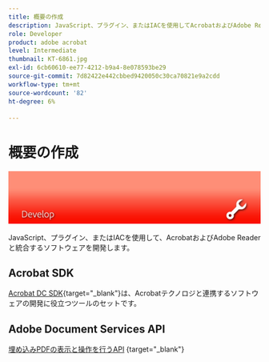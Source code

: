 ```yaml
---
title: 概要の作成
description: JavaScript、プラグイン、またはIACを使用してAcrobatおよびAdobe Readerと統合するソフトウェアを開発する
role: Developer
product: adobe acrobat
level: Intermediate
thumbnail: KT-6861.jpg
exl-id: 6cb60610-ee77-4212-b9a4-8e078593be29
source-git-commit: 7d82422e442cbbed9420050c30ca70821e9a2cdd
workflow-type: tm+mt
source-wordcount: '82'
ht-degree: 6%

---
```


# 概要の作成

![Acrobat画像の作成](../assets/Hero-Develop.png)

JavaScript、プラグイン、またはIACを使用して、AcrobatおよびAdobe Readerと統合するソフトウェアを開発します。

## Acrobat SDK

[Acrobat DC SDK](https://www.adobe.io/apis/documentcloud/acrobat.html){target=&quot;_blank&quot;}は、Acrobatテクノロジと連携するソフトウェアの開発に役立つツールのセットです。

## Adobe Document Services API

[埋め込みPDFの表示と操作を行うAPI](https://www.adobe.io/apis/documentcloud/dcsdk/) {target=&quot;_blank&quot;}
